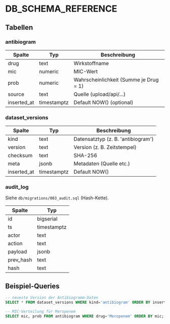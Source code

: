 # DB_SCHEMA_REFERENCE

## Tabellen

### antibiogram
| Spalte | Typ | Beschreibung |
|---|---|---|
| drug | text | Wirkstoffname |
| mic | numeric | MIC-Wert |
| prob | numeric | Wahrscheinlichkeit (Summe je Drug = 1) |
| source | text | Quelle (upload/api/…) |
| inserted_at | timestamptz | Default NOW() (optional) |

### dataset_versions
| Spalte | Typ | Beschreibung |
|---|---|---|
| kind | text | Datensatztyp (z. B. 'antibiogram') |
| version | text | Version (z. B. Zeitstempel) |
| checksum | text | SHA-256 |
| meta | jsonb | Metadaten (Quelle etc.) |
| inserted_at | timestamptz | Default NOW() |

### audit_log
Siehe `db/migrations/003_audit.sql` (Hash-Kette).

| Spalte | Typ |
|---|---|
| id | bigserial |
| ts | timestamptz |
| actor | text |
| action | text |
| payload | jsonb |
| prev_hash | text |
| hash | text |

## Beispiel-Queries
```sql
-- neueste Version der Antibiogramm-Daten
SELECT * FROM dataset_versions WHERE kind='antibiogram' ORDER BY inserted_at DESC LIMIT 1;

-- MIC-Verteilung für Meropenem
SELECT mic, prob FROM antibiogram WHERE drug='Meropenem' ORDER BY mic;
```
